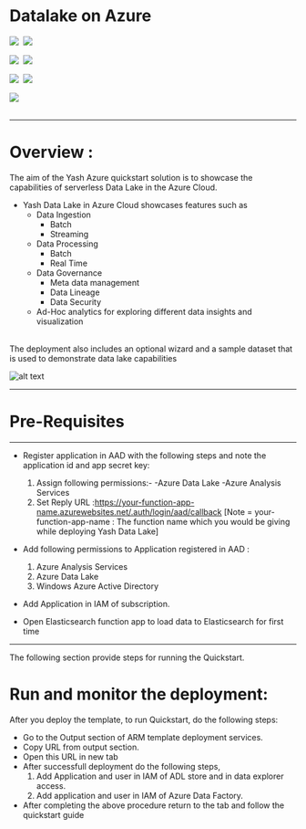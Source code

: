 # Datalake on Azure

<IMG SRC="https://azurequickstartsservice.blob.core.windows.net/badges/yash-datalake/PublicLastTestDate.svg" />&nbsp;
<IMG SRC="https://azurequickstartsservice.blob.core.windows.net/badges/yash-datalake/PublicDeployment.svg" />&nbsp;

<IMG SRC="https://azurequickstartsservice.blob.core.windows.net/badges/yash-datalake/FairfaxLastTestDate.svg" />&nbsp;
<IMG SRC="https://azurequickstartsservice.blob.core.windows.net/badges/yash-datalake/FairfaxDeployment.svg" />&nbsp;

<IMG SRC="https://azurequickstartsservice.blob.core.windows.net/badges/yash-datalake/BestPracticeResult.svg" />&nbsp;
<IMG SRC="https://azurequickstartsservice.blob.core.windows.net/badges/yash-datalake/CredScanResult.svg" />&nbsp;

<a href="https://portal.azure.com/#create/Microsoft.Template/uri/https%3A%2F%2Fraw.githubusercontent.com%2Fajos1993%2Fazure-quickstart-templates%2Fdev%2Fyash-datalake%2FazureDeploy.json" target="_blank">
<img src="https://rawcdn.githack.com/ajos1993/azure-quickstart-templates/0caaf0fd95a69cd27d15f0bb70e831cbc3a531e6/yash-datalake/scripts/images/deploytoazure.png"/>
</a>
</br>
</br>


--------------------------------------------------------------------------
# Overview :
The aim of the Yash Azure quickstart solution is to showcase the capabilities of serverless Data Lake in the Azure Cloud. 
- Yash Data Lake in Azure Cloud showcases features such as
	* Data Ingestion
		* Batch 
		* Streaming 
	* Data Processing
		* Batch 
		* Real Time 
	* Data Governance
		* Meta data management
		* Data Lineage
		* Data Security
	* Ad-Hoc analytics for exploring different data insights and visualization
<br />
The deployment also includes an optional wizard and a sample dataset that is used to demonstrate data lake capabilities

![alt text](https://raw.githubusercontent.com/ajos1993/YASH-Azure-DataLake-Quickstart/master/scripts/images/Architecture.png)

--------------------------------------------------------------------------
# Pre-Requisites
--------------------------------------------------------------------------
- Register application in AAD with the following steps and note the application id and app secret key:
	1. Assign following permissions:-
		-Azure Data Lake
		-Azure Analysis Services
	2. Set Reply URL :https://your-function-app-name.azurewebsites.net/.auth/login/aad/callback
		[Note = your-function-app-name : The function name which you would be giving while deploying Yash Data Lake]
- Add following permissions to Application registered in AAD :
	1. Azure Analysis Services
	2. Azure Data Lake
	3. Windows Azure Active Directory

- Add Application in IAM of subscription.
	
- Open Elasticsearch function app to load data to Elasticsearch for first time
	
--------------------------------------------------------------------------
The following section provide steps for running the Quickstart.
# Run and monitor the deployment:
After you deploy the template, to run Quickstart, do the following steps:
- Go to the Output section of ARM template deployment services.
- Copy URL from output section.
- Open this URL in new tab
- After successfull deployment do the following steps,
	1.  Add Application and user in IAM of ADL store and in data explorer access.
	2. Add application and user in IAM of Azure Data Factory.
- After completing the above procedure return to the tab and follow the quickstart guide
